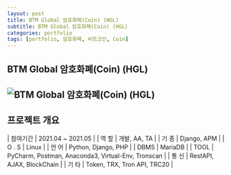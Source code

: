 ```yaml
---
layout: post
title: BTM Global 암호화폐(Coin) (HGL)
subtitle: BTM Global 암호화폐(Coin) (HGL)
categories: portfolio
tags: [portfolio, 암호화폐, 비트코인, Coin]
---
```

## BTM Global 암호화폐(Coin) (HGL)
![BTM Global 암호화폐(Coin) (HGL)]()  
-

## 프로젝트 개요

| 참여기간 | 2021.04 ~ 2021.05 |
| 역 할 | 개발, AA, TA |
| 기 종 | Django, APM |
| O . S | Linux |
| 언 어 | Python, Django, PHP |
| DBMS | MariaDB |
| TOOL | PyCharm, Postman, Anaconda3, Virtual-Env, Tronscan |
| 통 신 | RestAPI, AJAX, BlockChain |
| 기 타 | Token, TRX, Tron API, TRC20 |
